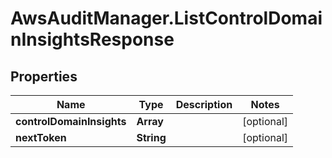 # AwsAuditManager.ListControlDomainInsightsResponse

## Properties

Name | Type | Description | Notes
------------ | ------------- | ------------- | -------------
**controlDomainInsights** | **Array** |  | [optional] 
**nextToken** | **String** |  | [optional] 


